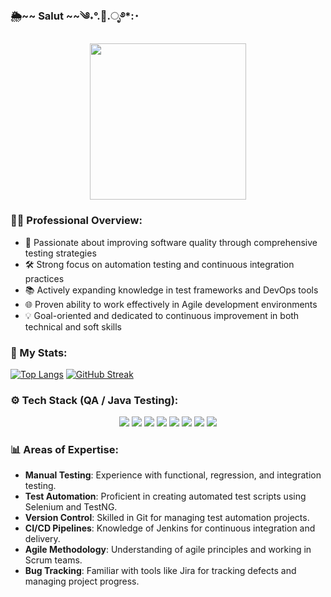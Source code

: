 ### 🌦️~~ Salut ~~༄˖°.🍂.ೃ࿔*:･
<div id="header" align="center">
   <img src="https://i.pinimg.com/originals/8e/14/55/8e145599d4847e339828787162952035.gif" width="250"/>
</div>

### 👨‍💼 Professional Overview:
- 🎯 Passionate about improving software quality through comprehensive testing strategies
- 🛠 Strong focus on automation testing and continuous integration practices
- 📚 Actively expanding knowledge in test frameworks and DevOps tools
- 🌐 Proven ability to work effectively in Agile development environments
- 💡 Goal-oriented and dedicated to continuous improvement in both technical and soft skills

### 🚀 My Stats:

[![Top Langs](https://github-readme-stats.vercel.app/api/top-langs/?username=Ryu-ko&theme=tokyonight)](https://github.com/anuraghazra/github-readme-stats)
[![GitHub Streak](https://github-readme-streak-stats.herokuapp.com?user=Ryu-ko&theme=tokyonight_duo)](https://git.io/streak-stats)

### ⚙️ Tech Stack (QA / Java Testing):
<div align="center">
  <img src="https://img.shields.io/badge/Java-007396?style=for-the-badge&logo=java&logoColor=white"/>
  <img src="https://img.shields.io/badge/Selenium-43B02A?style=for-the-badge&logo=selenium&logoColor=white"/>
  <img src="https://img.shields.io/badge/TestNG-FF5733?style=for-the-badge&logo=testng&logoColor=white"/>
  <img src="https://img.shields.io/badge/JUnit-25A162?style=for-the-badge&logo=junit5&logoColor=white"/>
  <img src="https://img.shields.io/badge/Gradle-02303A?style=for-the-badge&logo=gradle&logoColor=white"/>
  <img src="https://img.shields.io/badge/Jenkins-D24939?style=for-the-badge&logo=jenkins&logoColor=white"/>
  <img src="https://img.shields.io/badge/Git-F05032?style=for-the-badge&logo=git&logoColor=white"/>
  <img src="https://img.shields.io/badge/Maven-C71A36?style=for-the-badge&logo=apache-maven&logoColor=white"/>
</div>

### 📊 Areas of Expertise:
- **Manual Testing**: Experience with functional, regression, and integration testing.
- **Test Automation**: Proficient in creating automated test scripts using Selenium and TestNG.
- **Version Control**: Skilled in Git for managing test automation projects.
- **CI/CD Pipelines**: Knowledge of Jenkins for continuous integration and delivery.
- **Agile Methodology**: Understanding of agile principles and working in Scrum teams.
- **Bug Tracking**: Familiar with tools like Jira for tracking defects and managing project progress.
